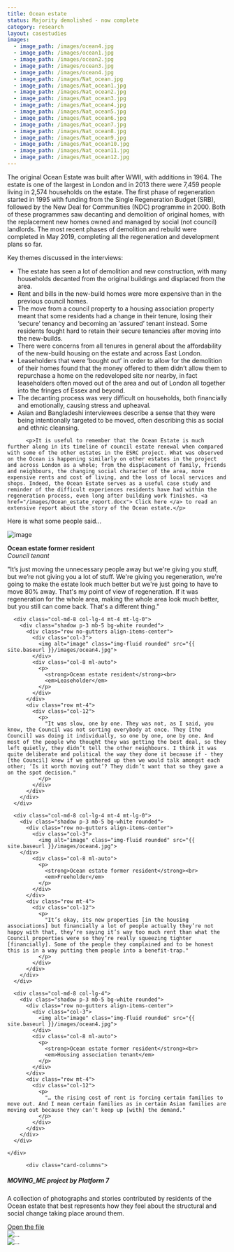 ```yaml
---
title: Ocean estate
status: Majority demolished - now complete
category: research
layout: casestudies 
images:
  - image_path: /images/ocean4.jpg
  - image_path: /images/ocean1.jpg
  - image_path: /images/ocean2.jpg
  - image_path: /images/ocean3.jpg
  - image_path: /images/ocean4.jpg
  - image_path: /images/Nat_ocean.jpg
  - image_path: /images/Nat_ocean1.jpg
  - image_path: /images/Nat_ocean2.jpg
  - image_path: /images/Nat_ocean3.jpg
  - image_path: /images/Nat_ocean4.jpg
  - image_path: /images/Nat_ocean5.jpg
  - image_path: /images/Nat_ocean6.jpg
  - image_path: /images/Nat_ocean7.jpg
  - image_path: /images/Nat_ocean8.jpg
  - image_path: /images/Nat_ocean9.jpg
  - image_path: /images/Nat_ocean10.jpg
  - image_path: /images/Nat_ocean11.jpg
  - image_path: /images/Nat_ocean12.jpg
---
```


The original Ocean Estate was built after WWII, with additions in 1964. The estate is one of the largest in London and in 2013 there were 7,459 people living in 2,574 households on the estate. The first phase of regeneration started in 1995 with funding from the Single Regeneration Budget (SRB), followed by the New Deal for Communities (NDC) programme in 2000. Both of these programmes saw decanting and demolition of original homes, with the replacement new homes owned and managed by social (not council) landlords. The most recent phases of demolition and rebuild were completed in May 2019, completing all the regeneration and development plans so far.


<div class="card-body">
<p class="lead">Key themes discussed in the interviews:</p>
  <ul>
		<li>The estate has seen a lot of demolition and new construction, with many households decanted from the original buildings and displaced from the area.</li>
		<li>Rent and bills in the new-build homes were more expensive than in the previous council homes.</li>
		<li>The move from a council property to a housing association property meant that some residents had a change in their tenure, losing their ‘secure’ tenancy and becoming an ‘assured’ tenant instead. Some residents fought hard to retain their secure tenancies after moving into the new-builds.</li>
		<li>There were concerns from all tenures in general about the affordability of the new-build housing on the estate and across East London.</li>
		<li>Leaseholders that were ‘bought out’ in order to allow for the demolition of their homes found that the money offered to them didn’t allow them to repurchase a home on the redeveloped site nor nearby, in fact leaseholders often moved out of the area and out of London all together into the fringes of Essex and beyond.</li>
		<li>The decanting process was very difficult on households, both financially and emotionally, causing stress and upheaval.</li>
		<li>Asian and Bangladeshi interviewees describe a sense that they were being intentionally targeted to be moved, often describing this as social and ethnic cleansing.</li></ul>
	
	      <p>It is useful to remember that the Ocean Estate is much further along in its timeline of council estate renewal when compared with some of the other estates in the ESRC project. What was observed on the Ocean is happening similarly on other estates in the project and across London as a whole; from the displacement of family, friends and neighbours, the changing social character of the area, more expensive rents and cost of living, and the loss of local services and shops. Indeed, the Ocean Estate serves as a useful case study and reminder of the difficult experiences residents have had within the regeneration process, even long after building work finishes. <a href="/images/Ocean_estate_report.docx"> Click here </a> to read an extensive report about the story of the Ocean estate.</p> 

<p class="lead">Here is what some people said...</p>    

 <div class="row mt-5 align-items-left justify-content-left">
      <div class="col-md-8 col-lg-4">
        <div class="shadow p-3 mb-5 bg-white rounded">
          <div class="row no-gutters align-items-center">
            <div class="col-3">
              <img alt="image" class="img-fluid rounded" src="{{ site.baseurl }}/images/ocean4.jpg">
            </div>
            <div class="col-8 ml-auto">
              <p>
                <strong>Ocean estate former resident</strong><br>
                <em>Council tenant</em>
              </p>
            </div>
          </div>
          <div class="row mt-4">
            <div class="col-12">
              <p>
                "It’s just moving the unnecessary people away but we're giving you stuff, but we’re not giving you a lot of stuff. We're giving you regeneration, we're going to make the estate look much better but we're just going to have to move 80% away. That's my point of view of regeneration. If it was regeneration for the whole area, making the whole area look much better, but you still can come back. That's a different thing."
              </p>
            </div>
          </div>
        </div>
      </div>

      <div class="col-md-8 col-lg-4 mt-4 mt-lg-0">
        <div class="shadow p-3 mb-5 bg-white rounded">
          <div class="row no-gutters align-items-center">
            <div class="col-3">
              <img alt="image" class="img-fluid rounded" src="{{ site.baseurl }}/images/ocean4.jpg">
            </div>
            <div class="col-8 ml-auto">
              <p>
                <strong>Ocean estate resident</strong><br>
                <em>Leaseholder</em>
              </p>
            </div>
          </div>
          <div class="row mt-4">
            <div class="col-12">
              <p>
                "It was slow, one by one. They was not, as I said, you know, the Council was not sorting everybody at once. They [the Council] was doing it individually, so one by one, one by one. And most of the people who thought they was getting the best deal, so they left quietly, they didn’t tell the other neighbours. I think it was quite deliberate and political the way they done it because if - they [the Council] knew if we gathered up then we would talk amongst each other; ‘Is it worth moving out’? They didn’t want that so they gave a on the spot decision."
              </p>
            </div>
          </div>
        </div>
      </div>

      <div class="col-md-8 col-lg-4 mt-4 mt-lg-0">
        <div class="shadow p-3 mb-5 bg-white rounded">
          <div class="row no-gutters align-items-center">
            <div class="col-3">
              <img alt="image" class="img-fluid rounded" src="{{ site.baseurl }}/images/ocean4.jpg">
	    </div>
            <div class="col-8 ml-auto">
              <p>
                <strong>Ocean estate former resident</strong><br>
                <em>Freeholder</em>
              </p>
            </div>
          </div>
          <div class="row mt-4">
            <div class="col-12">
              <p>
                "It’s okay, its new properties [in the housing associations] but financially a lot of people actually they’re not happy with that, they’re saying it’s way too much rent than what the Council properties were so they’re really squeezing tighter [financially]. Some of the people they complained and to be honest this is in a way putting them people into a benefit-trap."
              </p>
            </div>
          </div>
        </div>
      </div>
      
      <div class="col-md-8 col-lg-4">
        <div class="shadow p-3 mb-5 bg-white rounded">
          <div class="row no-gutters align-items-center">
            <div class="col-3">
              <img alt="image" class="img-fluid rounded" src="{{ site.baseurl }}/images/ocean4.jpg">
            </div>
            <div class="col-8 ml-auto">
              <p>
                <strong>Ocean estate former resident</strong><br>
                <em>Housing association tenant</em>
              </p>
            </div>
          </div>
          <div class="row mt-4">
            <div class="col-12">
              <p>
                "… the rising cost of rent is forcing certain families to move out. And I mean certain families as in certain Asian families are moving out because they can’t keep up [with] the demand."
              </p>
            </div>
          </div>
        </div>
      </div>
      
    </div>
	      
<!-------------------- START OF CARD SNIPPET ------------------------------------------------->

	      <div class="card-columns">
  <div class="card">
    <div class="card-body">
      <h5 class="card-title">MOVING_ME project by Platform 7</h5>
      <p class="card-text">A collection of photographs and stories contributed by residents of the Ocean estate that best represents how they feel about the structural and social change taking place around them.</p>
      <a href="/images/Moving_Me_Ocean.pdf" class="btn btn-primary">Open the file</a>
    </div>
  </div>
  <div class="card">
    <img src="{{ site.baseurl }}/images/moving_me1.jpg" class="card-img-top" alt="...">
  </div>	  
  <div class="card">
    <img src="{{ site.baseurl }}/images/moving_me2.jpg" class="card-img-top" alt="...">
  </div>
    </div>
